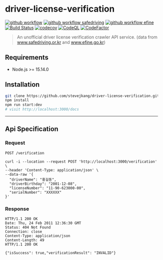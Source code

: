 # driver-license-verification
[![github workflow](https://github.com/stevejkang/driver-license-verification/actions/workflows/healthCheck.yml/badge.svg)](https://github.com/stevejkang/driver-license-verification/actions/workflows/healthCheck.yml)
[![github workflow safedriving](https://github.com/stevejkang/driver-license-verification/actions/workflows/unitSafeDriving.yml/badge.svg)](https://github.com/stevejkang/driver-license-verification/actions/workflows/unitSafeDriving.yml)
[![github workflow efine](https://github.com/stevejkang/driver-license-verification/actions/workflows/unitEfine.yml/badge.svg)](https://github.com/stevejkang/driver-license-verification/actions/workflows/unitEfine.yml)
[![Build Status](https://app.travis-ci.com/stevejkang/driver-license-verification.svg?branch=main)](https://travis-ci.com/stevejkang/driver-license-verification)
[![codecov](https://codecov.io/gh/stevejkang/driver-license-verification/branch/main/graph/badge.svg?token=BSN9FS9WXU)](https://codecov.io/gh/stevejkang/driver-license-verification)
[![CodeQL](https://github.com/stevejkang/driver-license-verification/actions/workflows/codeql-analysis.yml/badge.svg)](https://github.com/stevejkang/driver-license-verification/actions/workflows/codeql-analysis.yml)
[![CodeFactor](https://www.codefactor.io/repository/github/stevejkang/driver-license-verification/badge/main)](https://www.codefactor.io/repository/github/stevejkang/driver-license-verification/overview/main)

> An unofficial driver license verification crawler API service. (data from www.safedriving.or.kr and www.efine.go.kr)

## Requirements
- Node.js >= 15.14.0

## Installation
```bash
git clone https://github.com/stevejkang/driver-license-verification.git && cd driver-license-verification
npm install
npm run start:dev
# visit http://localhost:3000/docs
```

---

## Api Specification
### Request
`POST /verification`

    curl -i --location --request POST 'http://localhost:3000/verification' \
    --header 'Content-Type: application/json' \
    --data-raw '{
      "driverName": "홍길동",
      "driverBirthday": "2001-12-08",
      "licenseNumber": "11-90-623000-00",
      "serialNumber": "XXXXXX"
    }'

### Response

    HTTP/1.1 200 OK
    Date: Thu, 24 Feb 2011 12:36:30 GMT
    Status: 404 Not Found
    Connection: close
    Content-Type: application/json
    Content-Length: 49
    HTTP/1.1 200 OK

    {"isSuccess": true,"verificationResult": "INVALID"}
